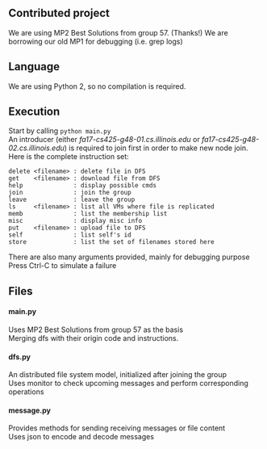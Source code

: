 ## Contributed project
We are using MP2 Best Solutions from group 57. (Thanks!)
We are borrowing our old MP1 for debugging (i.e. grep logs)

## Language
We are using Python 2, so no compilation is required.  

## Execution
Start by calling `python main.py`  
An introducer (either *fa17-cs425-g48-01.cs.illinois.edu* or *fa17-cs425-g48-02.cs.illinois.edu*) is required to join first in order to make new node join.  
Here is the complete instruction set:  
```
delete <filename> : delete file in DFS  
get    <filename> : download file from DFS  
help              : display possible cmds  
join              : join the group  
leave             : leave the group  
ls     <filename> : list all VMs where file is replicated  
memb              : list the membership list  
misc              : display misc info  
put    <filename> : upload file to DFS  
self              : list self's id  
store             : list the set of filenames stored here  
```
  
There are also many arguments provided, mainly for debugging purpose  
Press Ctrl-C to simulate a failure

## Files
#### **main.py**
Uses MP2 Best Solutions from group 57 as the basis  
Merging dfs with their origin code and instructions.

#### **dfs.py**
An distributed file system model, initialized after joining the group  
Uses monitor to check upcoming messages and perform corresponding operations  

#### **message.py**
Provides methods for sending receiving messages or file content  
Uses json to encode and decode messages